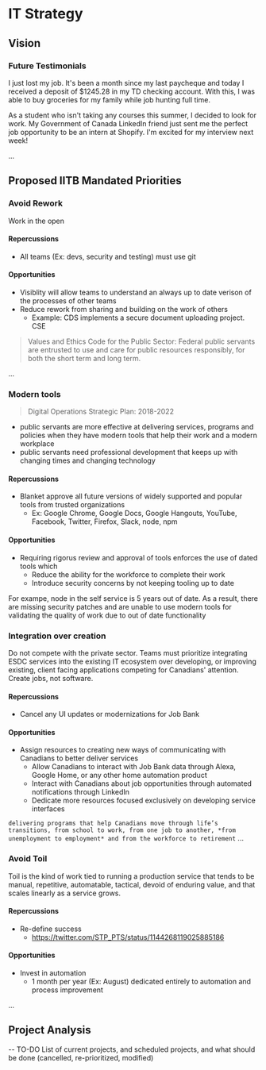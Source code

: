 # IT Strategy 

## Vision 

### Future Testimonials 

I just lost my job. It's been a month since my last paycheque and today I received a deposit of $1245.28 in my TD checking account. With this, I was able to buy groceries for my family while job hunting full time. 

As a student who isn't taking any courses this summer, I decided to look for work. My Government of Canada LinkedIn friend just sent me the perfect job opportunity to be an intern at Shopify. I'm excited for my interview next week! 

... 

## Proposed IITB Mandated Priorities

### Avoid Rework 

Work in the open

#### Repercussions

- All teams (Ex: devs, security and testing) must use git

#### Opportunities

- Visiblity will allow teams to understand an always up to date verison of the processes of other teams 
- Reduce rework from sharing and building on the work of others 
  - Example: CDS implements a secure document uploading project. CSE 

>Values and Ethics Code for the Public Sector: 
Federal public servants are entrusted to use and care for public resources responsibly, for both the short term and long term.

... 

### Modern tools 

>Digital Operations Strategic Plan: 2018-2022
- public servants are more effective at delivering services, programs and policies when they have modern tools that help their work and a modern workplace
- public servants need professional development that keeps up with changing times and changing technology

#### Repercussions

- Blanket approve all future versions of widely supported and popular tools from trusted organizations 
  - Ex: Google Chrome, Google Docs, Google Hangouts, YouTube, Facebook, Twitter, Firefox, Slack, node, npm

#### Opportunities

- Requiring rigorus review and approval of tools enforces the use of dated tools which 
  - Reduce the ability for the workforce to complete their work 
  - Introduce security concerns by not keeping tooling up to date 

For exampe, node in the self service is 5 years out of date. As a result, there are missing security patches and are unable to use modern tools for validating the quality of work due to out of date functionality

### Integration over creation

Do not compete with the private sector. Teams must prioritize integrating ESDC services into the existing IT ecosystem over developing, or improving existing, client facing applications competing for Canadians' attention. Create jobs, not software. 

#### Repercussions

- Cancel any UI updates or modernizations for Job Bank 

#### Opportunities

- Assign resources to creating new ways of communicating with Canadians to better deliver services 
  - Allow Canadians to interact with Job Bank data through Alexa, Google Home, or any other home automation product 
  - Interact with Canadians about job opportunities through automated notifications through LinkedIn
  - Dedicate more resources focused exclusively on developing service interfaces 

``` delivering programs that help Canadians move through life’s transitions, from school to work, from one job to another, *from unemployment to employment* and from the workforce to retirement ```
... 

### Avoid Toil

Toil is the kind of work tied to running a production service that tends to be manual, repetitive, automatable, tactical, devoid of enduring value, and that scales linearly as a service grows. 

#### Repercussions

- Re-define success 
  - https://twitter.com/STP_PTS/status/1144268119025885186

#### Opportunities

- Invest in automation 
  - 1 month per year (Ex: August) dedicated entirely to automation and process improvement

...

## Project Analysis 

-- TO-DO List of current projects, and scheduled projects, and what should be done (cancelled, re-prioritized, modified)
